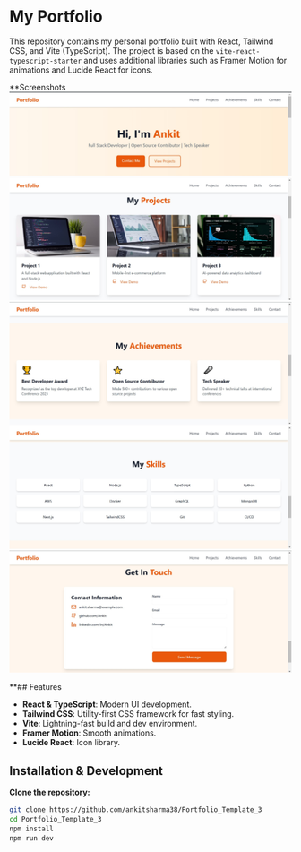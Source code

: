 # My Portfolio

This repository contains my personal portfolio built with React, Tailwind CSS, and Vite (TypeScript). The project is based on the `vite-react-typescript-starter` and uses additional libraries such as Framer Motion for animations and Lucide React for icons.

**Screenshots
![My Screenshot](https://github.com/ankitsharma38/Portfolio_Template_3/blob/main/screenshots/hero.jpg?raw=true)
![My Screenshot](https://github.com/ankitsharma38/Portfolio_Template_3/blob/main/screenshots/project.jpg?raw=true)
![My Screenshot](https://github.com/ankitsharma38/Portfolio_Template_3/blob/main/screenshots/achievements.jpg?raw=true)
![My Screenshot](https://github.com/ankitsharma38/Portfolio_Template_3/blob/main/screenshots/skills.jpg?raw=true)
![My Screenshot](https://github.com/ankitsharma38/Portfolio_Template_3/blob/main/screenshots/contact.jpg?raw=true)


**## Features

- **React & TypeScript**: Modern UI development.
- **Tailwind CSS**: Utility-first CSS framework for fast styling.
- **Vite**: Lightning-fast build and dev environment.
- **Framer Motion**: Smooth animations.
- **Lucide React**: Icon library.

## Installation & Development

 **Clone the repository:**

   ```bash
   git clone https://github.com/ankitsharma38/Portfolio_Template_3
   cd Portfolio_Template_3
   npm install
   npm run dev
